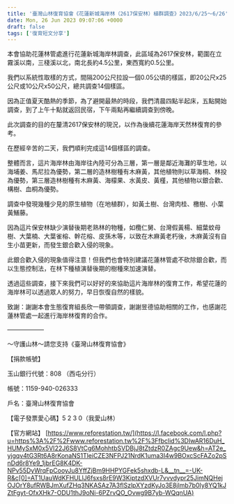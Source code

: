```yaml
---
title: '臺灣山林復育協會《花蓮新城海岸林（2617保安林）植群調查》2023/6/25～6/26'
date: Mon, 26 Jun 2023 09:07:06 +0000
draft: false
tags: ['復育短文分享']
---
```


本會協助花蓮林管處進行花蓮新城海岸林調查，此區域為2617保安林，範圍在立霧溪以南，三棧溪以北，南北長約4.5公里，東西寬約0.5公里。

我們以系統性取樣的方式，間隔200公尺拉設一個0.05公頃的樣區，即20公尺x25公尺或10公尺x50公尺，總共調查14個樣區。

因為正值夏天酷熱的季節，為了避開最熱的時段，我們清晨四點半起床，五點開始調查，到了上午十點就返回民宿，下午兩點再繼續調查到傍晚。

此次調查的目的在釐清2617保安林的現況，以作為後續花蓮海岸天然林復育的參考。

在歷經辛苦的二天，我們順利完成這14個樣區的調查。

整體而言，這片海岸林由海岸往內陸可分為三層，第一層是鄰近海灘的草生地，以海埔姜、馬尼拉為優勢，第二層的造林樹種有木麻黃，其他植物則以草海桐、林投為優勢，第三層造林樹種有木麻黃、海檬果、水黃皮、黃槿，其他植物以銀合歡、構樹、血桐為優勢。

調查中發現幾種少見的原生植物（在地植群），如黃土樹、台灣肉桂、檄樹、小葉黃鱔藤。

因為這片保安林缺少演替後期老熟林的物種，如欖仁舅、台灣假黃楊、細葉蚊母樹、大葉楠、大葉雀榕、幹花榕、皮孫木等，以致在木麻黃老朽後，木麻黃沒有自生小苗更新，而發生銀合歡入侵的現象。

此銀合歡入侵的現象值得注意！但我們也會特別建議花蓮林管處不砍除銀合歡，而以生態控制法，在林下種植演替後期的樹種來加速演替。

透過這些調查，接下來我們可以好好的來協助這片海岸林的復育工作，希望花蓮的海岸林可以透過眾人的努力，早日恢復自然的樣貌。

致謝：謝謝本會生態復育組長欣一帶領調查，謝謝昱德協助相關的工作，也感謝花蓮林管處一起進行海岸林復育的合作。

——————

～守護山林～請您支持《臺灣山林復育協會》

【捐款帳號】

玉山銀行代號：808 （西屯分行）

帳號：1159-940-026333

戶名：臺灣山林復育協會

【電子發票愛心碼】5 2 3 0（我愛山林）

【官方網站】 [https://www.reforestation.tw/](https://l.facebook.com/l.php?u=https%3A%2F%2Fwww.reforestation.tw%2F%3Ffbclid%3DIwAR16DuH_HUMySxM0x5VI22J6S8VtCg6MohhtbSVDBjJ8tZtdzR0ZAgc9Uew&h=AT2e_yjgqv4tG3Rt6A8rKonaNS1TleiCZE3NFPJ21NrdK1uma3I4w9BOxcScFAZo2pSnDd6r8Ye9_1jbrEG8K4DK-NPv55DyWrqFpCooyJu8YffZjBm9HHPYGFek5shxdb-L&__tn__=-UK-R&c[0]=AT1UauWdKFHULlJ6fsxs8rE9W3KiptzdXVUr7vvvdypr25JimNQHejOJOrY8ufRWBJmXufZHq3NKASAz7A3flSzlpXYzdKyJo3E8jlmb7b0Iy8YQ1kJZtFgyt-OfxXHk7-ODU1thJ9oNi-6PZrvQO_Ovwg9B7yb-WQqnUA)